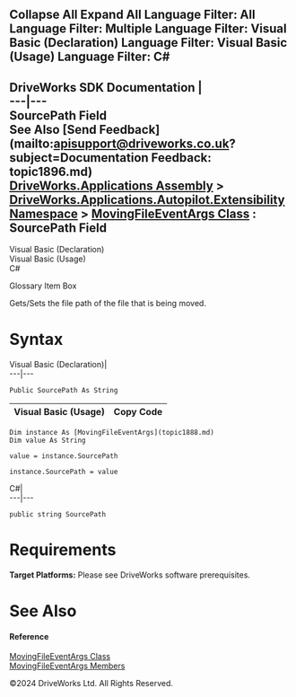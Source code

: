        

 Collapse All Expand All  Language Filter: All  Language Filter: Multiple  Language Filter: Visual Basic (Declaration) Language Filter: Visual Basic (Usage) Language Filter: C#  
---  
DriveWorks SDK Documentation  |   
---|---  
SourcePath Field   
See Also [Send Feedback](mailto:apisupport@driveworks.co.uk?subject=Documentation Feedback: topic1896.md)  
[DriveWorks.Applications Assembly](topic13.md) > [DriveWorks.Applications.Autopilot.Extensibility Namespace](topic1633.md) > [MovingFileEventArgs Class](topic1888.md) : SourcePath Field  
---  
  
Visual Basic (Declaration)    
Visual Basic (Usage)    
C# 

Glossary Item Box

Gets/Sets the file path of the file that is being moved. 

# Syntax

Visual Basic (Declaration)|   
---|---  
      
    
    Public SourcePath As String  
  
Visual Basic (Usage)| Copy Code  
---|---  
      
    
    Dim instance As [MovingFileEventArgs](topic1888.md)
    Dim value As String
     
    value = instance.SourcePath
     
    instance.SourcePath = value  
  
C#|   
---|---  
      
    
    public string SourcePath  
  
# Requirements

**Target Platforms:** Please see DriveWorks software prerequisites.

# See Also

#### Reference

[MovingFileEventArgs Class](topic1888.md)   
[MovingFileEventArgs Members](topic1889.md)

©2024 DriveWorks Ltd. All Rights Reserved.
